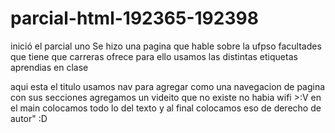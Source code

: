 # parcial-html-192365-192398
inició el parcial uno
Se hizo una pagina que hable sobre la ufpso facultades que tiene que carreras ofrece para ello usamos las distintas etiquetas aprendias en clase
<title>Universidad UFPSO</title> aqui esta el titulo
usamos nav para agregar como una navegacion de pagina con sus secciones
agregamos un videito que no existe no habia wifi >:V
en el main colocamos todo lo del texto
y al final colocamos eso de derecho de autor"
:D


